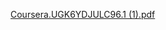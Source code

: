 
[Coursera.UGK6YDJULC96.1 (1).pdf](https://github.com/user-attachments/files/16263409/Coursera.UGK6YDJULC96.1.1.pdf)
